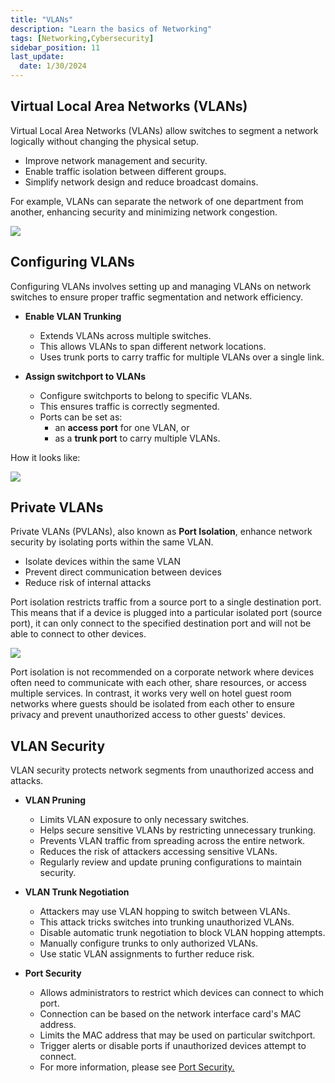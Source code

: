 ```yaml
---
title: "VLANs"
description: "Learn the basics of Networking"
tags: [Networking,Cybersecurity]
sidebar_position: 11
last_update:
  date: 1/30/2024
---
```



## Virtual Local Area Networks (VLANs)

Virtual Local Area Networks (VLANs) allow switches to segment a network logically without changing the physical setup.

- Improve network management and security.
- Enable traffic isolation between different groups.
- Simplify network design and reduce broadcast domains.

For example, VLANs can separate the network of one department from another, enhancing security and minimizing network congestion.

![](/img/docs/networking-basics-vlanssss-example-office-vlansss.png)


## Configuring VLANs 

Configuring VLANs involves setting up and managing VLANs on network switches to ensure proper traffic segmentation and network efficiency.

- **Enable VLAN Trunking**

    - Extends VLANs across multiple switches.
    - This allows VLANs to span different network locations.
    - Uses trunk ports to carry traffic for multiple VLANs over a single link.

- **Assign switchport to VLANs**

    - Configure switchports to belong to specific VLANs.
    - This ensures traffic is correctly segmented.
    - Ports can be set as:
      - an **access port** for one VLAN, or 
      - as a **trunk port** to carry multiple VLANs.

How it looks like:

<div class='img-center'>

![](/img/docs/networking-basics-configuring-vlansssss.png)

</div>


## Private VLANs 

Private VLANs (PVLANs), also known as **Port Isolation**, enhance network security by isolating ports within the same VLAN.

- Isolate devices within the same VLAN
- Prevent direct communication between devices
- Reduce risk of internal attacks

Port isolation restricts traffic from a source port to a single destination port. This means that if a device is plugged into a particular isolated port (source port), it can only connect to the specified destination port and will not be able to connect to other devices.

<div class='img-center'>

![](/img/docs/networking-basics-private-vlans-port-isolationssss.png)

</div>

Port isolation is not recommended on a corporate network where devices often need to communicate with each other, share resources, or access multiple services. In contrast, it works very well on hotel guest room networks where guests should be isolated from each other to ensure privacy and prevent unauthorized access to other guests' devices.

## VLAN Security 

VLAN security protects network segments from unauthorized access and attacks.

- **VLAN Pruning**

  - Limits VLAN exposure to only necessary switches.
  - Helps secure sensitive VLANs by restricting unnecessary trunking.
  - Prevents VLAN traffic from spreading across the entire network.
  - Reduces the risk of attackers accessing sensitive VLANs.
  - Regularly review and update pruning configurations to maintain security.

- **VLAN Trunk Negotiation**

  - Attackers may use VLAN hopping to switch between VLANs.
  - This attack tricks switches into trunking unauthorized VLANs.
  - Disable automatic trunk negotiation to block VLAN hopping attempts.
  - Manually configure trunks to only authorized VLANs.
  - Use static VLAN assignments to further reduce risk.

- **Port Security**

  - Allows administrators to restrict which devices can connect to which port.
  - Connection can be based on the network interface card's MAC address.
  - Limits the MAC address that may be used on particular switchport.
  - Trigger alerts or disable ports if unauthorized devices attempt to connect.
  - For more information, please see [Port Security.](/docs/004-Networking/001-The-Basics/020-Ports-and-Protocols.md#port-security)